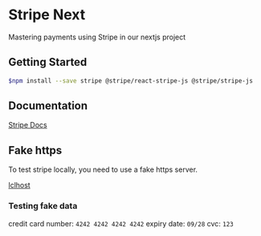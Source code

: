 # Stripe Next

Mastering payments using Stripe in our nextjs project

## Getting Started

```bash
$npm install --save stripe @stripe/react-stripe-js @stripe/stripe-js
```

## Documentation

[Stripe Docs](https://docs.stripe.com/)

## Fake https

To test stripe locally, you need to use a fake https server.

[lclhost](https://lcl.host)

### Testing fake data

credit card number: `4242 4242 4242 4242`
expiry date: `09/28`
cvc: `123`
